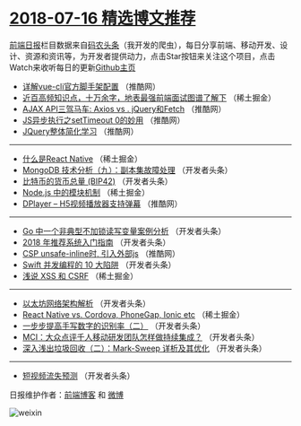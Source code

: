 # [2018-07-16 精选博文推荐](https://toutiao.qdkfweb.cn/date/2018/07/16)

[前端日报](https://qdkfweb.cn/c/news)栏目数据来自[码农头条](https://toutiao.qdkfweb.cn/)（我开发的爬虫），每日分享前端、移动开发、设计、资源和资讯等，为开发者提供动力，点击Star按钮来关注这个项目，点击Watch来收听每日的更新[Github主页](https://github.com/kujian/frontendDaily)
* [详解vue-cli官方脚手架配置](https://toutiao.qdkfweb.cn/80134.html) （推酷网）
* [近百高频知识点，十万余字，地表最强前端面试图谱了解下](https://toutiao.qdkfweb.cn/80107.html) （稀土掘金）
* [AJAX API三驾马车: Axios vs . jQuery和Fetch](https://toutiao.qdkfweb.cn/80133.html) （推酷网）
* [JS异步执行之setTimeout 0的妙用](https://toutiao.qdkfweb.cn/80135.html) （推酷网）
* [JQuery整体简化学习](https://toutiao.qdkfweb.cn/80137.html) （推酷网）

***
* [什么是React Native](https://toutiao.qdkfweb.cn/80106.html) （稀土掘金）
* [MongoDB 技术分析（九）：副本集故障处理](https://toutiao.qdkfweb.cn/80114.html) （开发者头条）
* [比特币的货币总量 (BIP42)](https://toutiao.qdkfweb.cn/80119.html) （开发者头条）
* [Node.js 中的模块机制](https://toutiao.qdkfweb.cn/80104.html) （稀土掘金）
* [DPlayer – H5视频播放器支持弹幕](https://toutiao.qdkfweb.cn/80136.html) （推酷网）

***
* [Go 中一个非典型不加锁读写变量案例分析](https://toutiao.qdkfweb.cn/80116.html) （开发者头条）
* [2018 年推荐系统入门指南](https://toutiao.qdkfweb.cn/80117.html) （开发者头条）
* [CSP unsafe-inline时, 引入外部js](https://toutiao.qdkfweb.cn/80138.html) （推酷网）
* [Swift 并发编程的 10 大陷阱](https://toutiao.qdkfweb.cn/80118.html) （开发者头条）
* [浅说 XSS 和 CSRF](https://toutiao.qdkfweb.cn/80103.html) （稀土掘金）

***
* [以太坊网络架构解析](https://toutiao.qdkfweb.cn/80120.html) （开发者头条）
* [React Native vs. Cordova, PhoneGap, Ionic etc](https://toutiao.qdkfweb.cn/80105.html) （稀土掘金）
* [一步步提高手写数字的识别率（二）](https://toutiao.qdkfweb.cn/80121.html) （开发者头条）
* [MCI：大众点评千人移动研发团队怎样做持续集成？](https://toutiao.qdkfweb.cn/80122.html) （开发者头条）
* [深入浅出垃圾回收（二）：Mark-Sweep 详析及其优化](https://toutiao.qdkfweb.cn/80113.html) （开发者头条）

***
* [短视频流失预测](https://toutiao.qdkfweb.cn/80115.html) （开发者头条）

日报维护作者：[前端博客](https://qdkfweb.cn/) 和 [微博](https://qdkfweb.cn/go/weibo)

![weixin](https://user-images.githubusercontent.com/3055447/38468989-651132ac-3b80-11e8-8e6b-15122322a9d7.png)